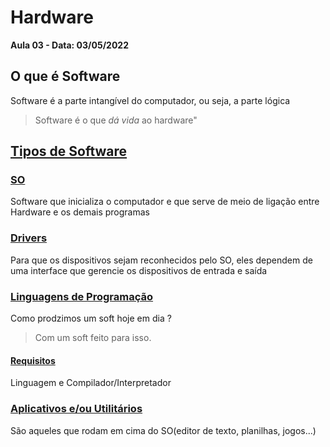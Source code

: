 # Hardware
**Aula 03 - Data: 03/05/2022**

## O que é Software
Software é a parte intangível do computador, ou seja, a parte lógica

> Software é o que _dá vida_ ao hardware"

## <ins>Tipos de Software</ins>
### <ins>SO</ins>
Software que inicializa o computador e que serve de meio de ligação entre Hardware e os demais programas

### <ins>Drivers</ins>
Para que os dispositivos sejam reconhecidos pelo SO, eles dependem de uma interface que gerencie os dispositivos de entrada e saída

### <ins>Linguagens de Programação</ins>
Como prodzimos um soft hoje em dia ?

> Com um soft feito para isso.

#### <ins>Requisitos</ins>
Linguagem e Compilador/Interpretador

### <ins>Aplicativos e/ou Utilitários</ins>
São aqueles que rodam em cima do SO(editor de texto, planilhas, jogos...)